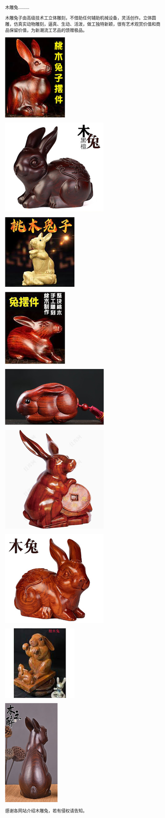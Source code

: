 木雕兔.........


木雕兔子由高级技术工立体雕刻，不借助任何辅助机械设备，灵活创作。立体圆雕，仿真实动物雕刻，逼真、生动、活泼，做工独特新颖，很有艺术观赏价值和商品保留价值，为新潮流工艺品的馈赠极品。


![木雕兔](https://github.com/ywangnccu/ywang/blob/main/images/MAHOGANYRABBIT.jpg)



![木雕兔](https://github.com/ywangnccu/ywang/blob/main/images/SANDALWOODRABBIT.jpg)



![木雕兔](https://github.com/ywangnccu/ywang/blob/main/images/1RABBIT.jpg)



![木雕兔](https://github.com/ywangnccu/ywang/blob/main/images/3RABBIT.jpg)



![木雕兔](https://github.com/ywangnccu/ywang/blob/main/images/5RABBIT.jpg)



![木雕兔](https://github.com/ywangnccu/ywang/blob/main/images/6RABBIT.jpg)



![木雕兔](https://github.com/ywangnccu/ywang/blob/main/images/PEARWOODRABBIT.jpg)



![木雕兔](https://github.com/ywangnccu/ywang/blob/main/images/TEAKRABBIT.jpg)



![木雕兔](https://github.com/ywangnccu/ywang/blob/main/images/9RABBIT.jpg)



感谢各网站介绍木雕兔，若有侵权请告知。
